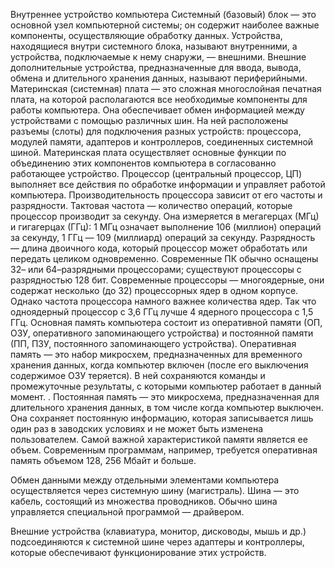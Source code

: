 Внутреннее устройство компьютера
Системный (базовый) блок — это основной узел компьютерной системы; он содержит наиболее важные компоненты, осуществляющие обработку данных. Устройства, находящиеся внутри системного блока, называют внутренними, а устройства, подключаемые к нему снаружи, — внешними. Внешние дополнительные устройства, предназначенные для ввода, вывода, обмена и длительного хранения данных, называют периферийными.
Материнская (системная) плата — это сложная многослойная печатная плата, на которой располагаются все необходимые компоненты для работы компьютера. Она обеспечивает обмен информацией между устройствами с помощью различных шин. На ней расположены разъемы (слоты) для подключения разных устройств: процессора, модулей памяти, адаптеров и контроллеров, соединенных системной шиной. Материнская плата осуществляет основные функции по объединению этих компонентов компьютера в согласованно работающее устройство.
Процессор (центральный процессор, ЦП) выполняет все действия по обработке информации и управляет работой компьютера. Производительность процессора зависит от его частоты и разрядности. Тактовая частота — количество операций, которые процессор производит за секунду. Она измеряется в мегагерцах (МГц) и гигагерцах (ГГц): 1 МГц означает выполнение 106 (миллион) операций за секунду, 1 ГГц — 109 (миллиард) операций за секунду. Разрядность — длина двоичного кода, который процессор может обработать или передать целиком одновременно. Современные ПК обычно оснащены 32– или 64–разрядными процессорами; существуют процессоры с разрядностью 128 бит. Современные процессоры — многоядерные, они содержат несколько (до 32) процессорных ядер в одном корпусе. Однако частота процессора намного важнее количества ядер. Так что одноядерный процессор с 3,6 ГГц лучше 4 ядерного процессора с 1,5 ГГц.
Основная память компьютера состоит из оперативной памяти (ОП, ОЗУ, оперативного запоминающего устройства) и постоянной памяти (ПП, ПЗУ, постоянного запоминающего устройства). Оперативная память — это набор микросхем, предназначенных для временного хранения данных, когда компьютер включен (после его выключения содержимое ОЗУ теряется). В ней сохраняются команды и промежуточные результаты, с которыми компьютер работает в данный момент.
. Постоянная память — это микросхема, предназначенная для длительного хранения данных, в том числе когда компьютер выключен. Она сохраняет постоянную информацию, которая записывается лишь один раз в заводских условиях и не может быть изменена пользователем. Самой важной характеристикой памяти является ее объем. Современным программам, например, требуется оперативная память объемом 128, 256 Мбайт и больше.

Обмен данными между отдельными элементами компьютера осуществляется через системную шину (магистраль). Шина — это кабель, состоящий из множества проводников. Обычно шина управляется специальной программой — драйвером.

Внешние устройства (клавиатура, монитор, дисководы, мышь и др.) подсоединяются к системной шине через адаптеры и контроллеры, которые обеспечивают функционирование этих устройств.
